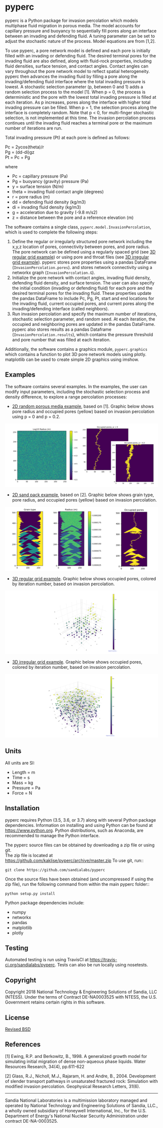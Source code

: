 pyperc
=======================================

pyperc is a Python package for invasion percolation which models multiphase 
fluid migration in porous media.  The model accounts for capillary pressure 
and buoyancy to sequentially fill pores along an interface between
an invading and defending fluid.  A tuning parameter can be 
set to adjust the stochastic nature of the process.  Model equations are from [1,2]. 

To use pyperc, a pore network model is defined and each pore is initially 
filled with an invading or defending fluid. The desired terminal pores for the 
invading fluid are also defined, along with fluid-rock properties, including fluid 
densities, surface tension, and contact angles. Contact angles can vary 
throughout the pore network model to reflect spatial heterogeneity.
pyperc then advances the invading fluid by filling a pore along the 
invading/defending fluid interface where the total invading pressure is lowest. 
A stochastic selection parameter (p, between 0 and 1) adds a random selection 
process to the model [1]. When p = 0, the process is deterministic and the pore
with the lowest total invading pressure is filled at each iteration. As p increases, 
pores along the interface with higher total invading pressure can be filled. 
When p = 1, the selection process along the interface is completely random.
Note that p < 0, for multi-finger stochastic selection, is not implemented at this time.
The invasion percolation process continues until the invading fluid reaches 
a terminal pore or the maximum number of iterations are run.

Total invading pressure (Pt) at each pore is defined as follows:

Pc = 2ycos(theta)/r  
Pg = (dd-di)gz  
Pt = Pc + Pg  

where
* Pc = capillary pressure (Pa)
* Pg = buoyancy (gravity) pressure (Pa)
* y = surface tension (N/m)
* theta = invading fluid contact angle (degrees)
* r = pore radius (m)
* dd = defending fluid density (kg/m3)
* di = invading fluid density (kg/m3)
* g = acceleration due to gravity (-9.8 m/s2)
* z = distance between the pore and a reference elevation (m)

The software contains a single class, `pyperc.model.InvasionPercolation`, which
is used to complete the following steps:

1. Define the regular or irregularly structured pore network including the 
   x,y,z location of pores, connectivity between pores, and pore radius. 
   The pore network can be defined using a regularly spaced grid 
   (see [3D regular grid example](examples/grid_example.py)) or using pore and 
   throat files (see [3D irregular grid example](examples/network_example.py)).
   pyperc stores pore properties using a pandas DataFrame (`InvasionPercolation.pores`).
   and stores network connectivity using a networkx graph (`InvasionPercolation.G`).
2. Initialize the pore network with contact angles, invading fluid density, 
   defending fluid density, and surface tension. The user can also specify 
   the initial condition (invading or defending fluid) for each pore and the 
   desired terminal pores for the invading fluid.  These properties update the pandas 
   DataFrame to include Pc, Pg, Pt, start and end locations for the invading fluid, 
   current occupied pores, and current pores along the invading/defending interface (called neighbors).
3. Run invasion percolation and specify the maximum number of iterations, 
   stochastic selection parameter, and random seed.  At each iteration, the occupied and 
   neighboring pores are updated in the pandas DataFrame.  pyperc also stores results as a pandas
   Dataframe (`InvasionPercolation.results`), which contains the pressure threshold 
   and pore number that was filled at each iteration.
   
Additionally, the software contains a graphics module, `pyperc.graphics` which 
contains a function to plot 3D pore network models using plotly. matplotlib can 
be used to create simple 2D graphics using imshow.

Examples
-----------
The software contains several examples. In the examples, the user can modify input 
parameters, including the stochastic selection process and density 
difference, to explore a range percolation processes:

* [2D random porous media example](examples/random_porous_media_example.py), based on [1]. 
  Graphic below shows pore radius and occupied pores (yellow) based on invasion percolation using p = 0 and p = 0.2.

![Random field example](figures/random_ex.png)

* [2D sand pack example](examples/sand_pack_example.py), based on [2].
  Graphic below shows grain type, pore radius, and occupied pores (yellow) based on invasion percolation.
  
![Sand pack example](figures/sand_pack_ex.png)

* [3D regular grid example](examples/grid_example.py).
  Graphic below shows occupied pores, colored by iteration number, based on invasion percolation.

![Grid example](figures/grid_ex.png)

* [3D irregular grid example](examples/network_example.py).
  Graphic below shows occupied pores, colored by iteration number, based on invasion percolation.

![Network example](figures/network_ex.png)

Units
---------
All units are SI:

* Length = m
* Time = s
* Mass = kg
* Pressure = Pa
* Force = N

Installation
-----------------
pyperc requires Python (3.5, 3.6, or 3.7) along with several Python package dependencies.
Information on installing and using Python can be found at 
https://www.python.org.
Python distributions, such as Anaconda, are recommended to manage the Python interface.  

The pyperc source files can be obtained by downloading a zip file or using git.  
The zip file is located at https://github.com/kaklise/pyperc/archive/master.zip
To use git, run::

	git clone https://github.com/sandialabs/pyperc
	
Once the source files have been obtained (and uncompressed if using the zip file), 
run the following command from within the main pyperc folder::

	python setup.py install
	
Python package dependencies include:

* numpy
* networkx
* pandas
* matplotlib
* plotly

Testing
------------
Automated testing is run using TravisCI at https://travis-ci.org/sandialabs/pyperc.
Tests can also be run locally using nosetests.

Copyright
------------
Copyright 2018 National Technology & Engineering Solutions of Sandia, 
LLC (NTESS). Under the terms of Contract DE-NA0003525 with NTESS, the U.S. 
Government retains certain rights in this software.

License
-------------------------
[Revised BSD](LICENSE.txt)

References
------------

[1] Ewing, R.P. and Berkowitz, B., 1998. A generalized growth model for simulating initial migration of dense non-aqueous phase liquids. Water Resources Research, 34(4), pp.611-622

[2] Glass, R.J., Nicholl, M.J., Rajaram, H. and Andre, B., 2004. Development of slender transport pathways in unsaturated fractured rock: Simulation with modified invasion percolation. Geophysical Research Letters, 31(6).


___
Sandia National Laboratories is a multimission laboratory managed and operated by National Technology and 
Engineering Solutions of Sandia, LLC., a wholly owned subsidiary of Honeywell International, Inc., for the 
U.S. Department of Energy's National Nuclear Security Administration under contract DE-NA-0003525.

